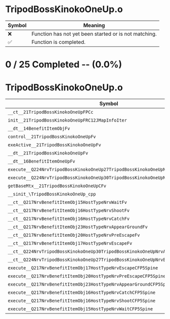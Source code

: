 # TripodBossKinokoOneUp.o
| Symbol | Meaning 
| ------------- | ------------- 
| :x: | Function has not yet been started or is not matching. 
| :white_check_mark: | Function is completed. 


# 0 / 25 Completed -- (0.0%)
# TripodBossKinokoOneUp.o
| Symbol | Decompiled? |
| ------------- | ------------- |
| `__ct__21TripodBossKinokoOneUpFPCc` | :x: |
| `init__21TripodBossKinokoOneUpFRC12JMapInfoIter` | :x: |
| `__dt__14BenefitItemObjFv` | :x: |
| `control__21TripodBossKinokoOneUpFv` | :x: |
| `exeActive__21TripodBossKinokoOneUpFv` | :x: |
| `__dt__21TripodBossKinokoOneUpFv` | :x: |
| `__dt__16BenefitItemOneUpFv` | :x: |
| `execute__Q224NrvTripodBossKinokoOneUp27TripodBossKinokoOneUpNrvEndCFP5Spine` | :x: |
| `execute__Q224NrvTripodBossKinokoOneUp30TripodBossKinokoOneUpNrvActiveCFP5Spine` | :x: |
| `getBaseMtx__21TripodBossKinokoOneUpCFv` | :x: |
| `__sinit_\TripodBossKinokoOneUp_cpp` | :x: |
| `__ct__Q217NrvBenefitItemObj15HostTypeNrvWaitFv` | :x: |
| `__ct__Q217NrvBenefitItemObj16HostTypeNrvShootFv` | :x: |
| `__ct__Q217NrvBenefitItemObj16HostTypeNrvCatchFv` | :x: |
| `__ct__Q217NrvBenefitItemObj23HostTypeNrvAppearGroundFv` | :x: |
| `__ct__Q217NrvBenefitItemObj20HostTypeNrvPreEscapeFv` | :x: |
| `__ct__Q217NrvBenefitItemObj17HostTypeNrvEscapeFv` | :x: |
| `__ct__Q224NrvTripodBossKinokoOneUp30TripodBossKinokoOneUpNrvActiveFv` | :x: |
| `__ct__Q224NrvTripodBossKinokoOneUp27TripodBossKinokoOneUpNrvEndFv` | :x: |
| `execute__Q217NrvBenefitItemObj17HostTypeNrvEscapeCFP5Spine` | :x: |
| `execute__Q217NrvBenefitItemObj20HostTypeNrvPreEscapeCFP5Spine` | :x: |
| `execute__Q217NrvBenefitItemObj23HostTypeNrvAppearGroundCFP5Spine` | :x: |
| `execute__Q217NrvBenefitItemObj16HostTypeNrvCatchCFP5Spine` | :x: |
| `execute__Q217NrvBenefitItemObj16HostTypeNrvShootCFP5Spine` | :x: |
| `execute__Q217NrvBenefitItemObj15HostTypeNrvWaitCFP5Spine` | :x: |
